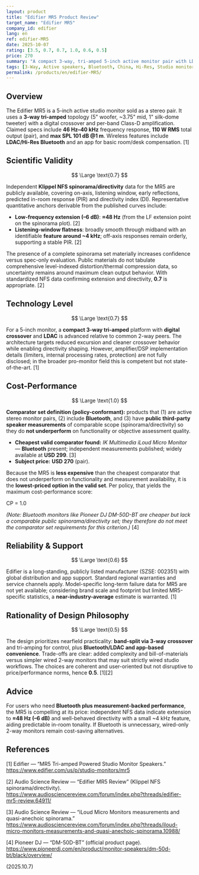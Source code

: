 ```yaml
---
layout: product
title: "Edifier MR5 Product Review"
target_name: "Edifier MR5"
company_id: edifier
lang: en
ref: edifier-MR5
date: 2025-10-07
rating: [3.5, 0.7, 0.7, 1.0, 0.6, 0.5]
price: 270
summary: "A compact 3-way, tri-amped 5-inch active monitor pair with LDAC/Hi-Res Bluetooth and app tuning. Independent Klippel NFS spinorama/directivity data are available, enabling evidence-based assessment. Within the Bluetooth-capable, measurement-validated set, it is the lowest-priced option and thus achieves a top cost-performance score."
tags: [3-Way, Active speakers, Bluetooth, China, Hi-Res, Studio monitors]
permalink: /products/en/edifier-MR5/
---
```

## Overview

The Edifier MR5 is a 5-inch active studio monitor sold as a stereo pair. It uses a **3-way tri-amped** topology (5" woofer, ~3.75" mid, 1" silk-dome tweeter) with a digital crossover and per-band Class-D amplification. Claimed specs include **46 Hz–40 kHz** frequency response, **110 W RMS** total output (pair), and **max SPL 101 dB @1 m**. Wireless features include **LDAC/Hi-Res Bluetooth** and an app for basic room/desk compensation. [1]

## Scientific Validity

$$ \Large \text{0.7} $$

Independent **Klippel NFS spinorama/directivity** data for the MR5 are publicly available, covering on-axis, listening window, early reflections, predicted in-room response (PIR) and directivity index (DI). Representative quantitative anchors derivable from the published curves include:

- **Low-frequency extension (–6 dB)**: **≈48 Hz** (from the LF extension point on the spinorama plot). [2]  
- **Listening-window flatness**: broadly smooth through midband with an identifiable **feature around ~4 kHz**; off-axis responses remain orderly, supporting a stable PIR. [2]

The presence of a complete spinorama set materially increases confidence versus spec-only evaluation. Public materials do not tabulate comprehensive level-indexed distortion/thermal compression data, so uncertainty remains around maximum clean output behavior. With standardized NFS data confirming extension and directivity, **0.7** is appropriate. [2]

## Technology Level

$$ \Large \text{0.7} $$

For a 5-inch monitor, a **compact 3-way tri-amped** platform with **digital crossover** and **LDAC** is advanced relative to common 2-way peers. The architecture targets reduced excursion and cleaner crossover behavior while enabling directivity shaping. However, amplifier/DSP implementation details (limiters, internal processing rates, protection) are not fully disclosed; in the broader pro-monitor field this is competent but not state-of-the-art. [1]

## Cost-Performance

$$ \Large \text{1.0} $$

**Comparator set definition (policy-conformant):** products that (1) are active stereo monitor pairs, (2) include **Bluetooth**, and (3) have **public third-party speaker measurements** of comparable scope (spinorama/directivity) so they do **not underperform** on functionality or objective assessment quality.

- **Cheapest valid comparator found:** *IK Multimedia iLoud Micro Monitor* — **Bluetooth** present; independent measurements published; widely available at **USD 299**. [3]  
- **Subject price:** **USD 270** (pair).

Because the MR5 is **less expensive** than the cheapest comparator that does not underperform on functionality and measurement availability, it is the **lowest-priced option in the valid set**. Per policy, that yields the maximum cost-performance score:

CP = 1.0

*(Note: Bluetooth monitors like Pioneer DJ DM-50D-BT are cheaper but lack a comparable public spinorama/directivity set; they therefore do not meet the comparator set requirements for this criterion.)* [4]

## Reliability & Support

$$ \Large \text{0.6} $$

Edifier is a long-standing, publicly listed manufacturer (SZSE: 002351) with global distribution and app support. Standard regional warranties and service channels apply. Model-specific long-term failure data for MR5 are not yet available; considering brand scale and footprint but limited MR5-specific statistics, a **near-industry-average** estimate is warranted. [1]

## Rationality of Design Philosophy

$$ \Large \text{0.5} $$

The design prioritizes nearfield practicality: **band-split via 3-way crossover** and tri-amping for control, plus **Bluetooth/LDAC and app-based convenience**. Trade-offs are clear: added complexity and bill-of-materials versus simpler wired 2-way monitors that may suit strictly wired studio workflows. The choices are coherent and user-oriented but not disruptive to price/performance norms, hence **0.5**. [1][2]

## Advice

For users who need **Bluetooth plus measurement-backed performance**, the MR5 is compelling at its price: independent NFS data indicate extension to **≈48 Hz (–6 dB)** and well-behaved directivity with a small ~4 kHz feature, aiding predictable in-room tonality. If Bluetooth is unnecessary, wired-only 2-way monitors remain cost-saving alternatives.

## References

[1] Edifier — “MR5 Tri-amped Powered Studio Monitor Speakers.”  
https://www.edifier.com/us/p/studio-monitors/mr5

[2] Audio Science Review — “Edifier MR5 Review” (Klippel NFS spinorama/directivity).  
https://www.audiosciencereview.com/forum/index.php?threads/edifier-mr5-review.64911/

[3] Audio Science Review — “iLoud Micro Monitors measurements and quasi-anechoic spinorama.”  
https://www.audiosciencereview.com/forum/index.php?threads/iloud-micro-monitors-measurements-and-quasi-anechoic-spinorama.10988/

[4] Pioneer DJ — “DM-50D-BT” (official product page).  
https://www.pioneerdj.com/en/product/monitor-speakers/dm-50d-bt/black/overview/

(2025.10.7)
